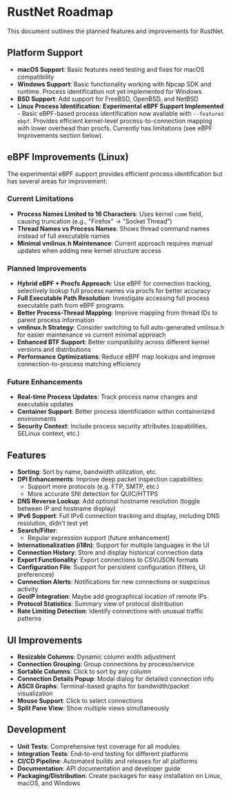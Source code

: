 # RustNet Roadmap

This document outlines the planned features and improvements for RustNet.

## Platform Support

- **macOS Support**: Basic features need testing and fixes for macOS compatibility
- **Windows Support**: Basic functionality working with Npcap SDK and runtime. Process identification not yet implemented for Windows
- **BSD Support**: Add support for FreeBSD, OpenBSD, and NetBSD
- **Linux Process Identification**: **Experimental eBPF Support Implemented** - Basic eBPF-based process identification now available with `--features ebpf`. Provides efficient kernel-level process-to-connection mapping with lower overhead than procfs. Currently has limitations (see eBPF Improvements section below).

## eBPF Improvements (Linux)

The experimental eBPF support provides efficient process identification but has several areas for improvement:

### Current Limitations
- **Process Names Limited to 16 Characters**: Uses kernel `comm` field, causing truncation (e.g., "Firefox" → "Socket Thread")
- **Thread Names vs Process Names**: Shows thread command names instead of full executable names
- **Minimal vmlinux.h Maintenance**: Current approach requires manual updates when adding new kernel structure access

### Planned Improvements
- **Hybrid eBPF + Procfs Approach**: Use eBPF for connection tracking, selectively lookup full process names via procfs for better accuracy
- **Full Executable Path Resolution**: Investigate accessing full process executable path from eBPF programs
- **Better Process-Thread Mapping**: Improve mapping from thread IDs to parent process information
- **vmlinux.h Strategy**: Consider switching to full auto-generated vmlinux.h for easier maintenance vs current minimal approach
- **Enhanced BTF Support**: Better compatibility across different kernel versions and distributions
- **Performance Optimizations**: Reduce eBPF map lookups and improve connection-to-process matching efficiency

### Future Enhancements
- **Real-time Process Updates**: Track process name changes and executable updates
- **Container Support**: Better process identification within containerized environments
- **Security Context**: Include process security attributes (capabilities, SELinux context, etc.)

## Features

- **Sorting**: Sort by name, bandwidth utilization, etc.
- **DPI Enhancements**: Improve deep packet inspection capabilities:
  - Support more protocols (e.g. FTP, SMTP, etc.)
  - More accurate SNI detection for QUIC/HTTPS
- **DNS Reverse Lookup**: Add optional hostname resolution (toggle between IP and hostname display)
- **IPv6 Support**: Full IPv6 connection tracking and display, including DNS resolution, didn't test yet
- **Search/Filter**: 
  - Regular expression support (future enhancement)
- **Internationalization (i18n)**: Support for multiple languages in the UI
- **Connection History**: Store and display historical connection data
- **Export Functionality**: Export connections to CSV/JSON formats
- **Configuration File**: Support for persistent configuration (filters, UI preferences)
- **Connection Alerts**: Notifications for new connections or suspicious activity
- **GeoIP Integration**: Maybe add geographical location of remote IPs
- **Protocol Statistics**: Summary view of protocol distribution
- **Rate Limiting Detection**: Identify connections with unusual traffic patterns

## UI Improvements

- **Resizable Columns**: Dynamic column width adjustment
- **Connection Grouping**: Group connections by process/service
- **Sortable Columns**: Click to sort by any column
- **Connection Details Popup**: Modal dialog for detailed connection info
- **ASCII Graphs**: Terminal-based graphs for bandwidth/packet visualization
- **Mouse Support**: Click to select connections
- **Split Pane View**: Show multiple views simultaneously

## Development

- **Unit Tests**: Comprehensive test coverage for all modules
- **Integration Tests**: End-to-end testing for different platforms
- **CI/CD Pipeline**: Automated builds and releases for all platforms
- **Documentation**: API documentation and developer guide
- **Packaging/Distribution**: Create packages for easy installation on Linux, macOS, and Windows
